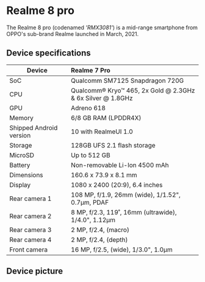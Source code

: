 # Realme 8 pro
                                                 
The Realme 8 pro (codenamed _'RMX3081'_) is a mid-range smartphone from OPPO's sub-brand Realme launched in March, 2021.

## Device specifications

| Device                  | Realme 7 Pro                                                |
| ----------------------- | :---------------------------------------------------------- |
| SoC                     | Qualcomm SM7125 Snapdragon 720G                             |
| CPU                     | Qualcomm® Kryo™ 465, 2x Gold @ 2.3GHz & 6x Silver @ 1.8GHz  |
| GPU                     | Adreno 618                                                  |
| Memory                  | 6/8 GB RAM (LPDDR4X)                                        |
| Shipped Android version | 10 with RealmeUI 1.0                                        |
| Storage                 | 128GB UFS 2.1 flash storage                                 |
| MicroSD                 | Up to 512 GB                                                |
| Battery                 | Non-removable Li-Ion 4500 mAh                               |
| Dimensions              | 160.6 x 73.9 x 8.1 mm                                       |
| Display                 | 1080 x 2400 (20:9), 6.4 inches                              |
| Rear camera 1           | 108 MP, f/1.9, 26mm (wide), 1/1.52", 0.7µm, PDAF            |
| Rear camera 2           | 8 MP, f/2.3, 119˚, 16mm (ultrawide), 1/4.0", 1.12µm         |
| Rear camera 3           | 2 MP, f/2.4, (macro)                                        |
| Rear camera 4           | 2 MP, f/2.4, (depth)                                        |
| Front camera            | 16 MP, f/2.5, (wide), 1/3.0", 1.0µm                         |

## Device picture



